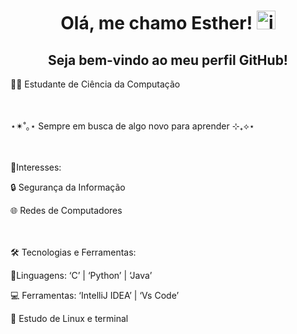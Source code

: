 <h1 align="center"> Olá, me chamo Esther! <img width="30" height="30" alt="image" src="https://github.com/user-attachments/assets/c5329067-28bd-42bd-8681-afc7d2d8b7e0" />
 </h1>
<h2 align="center"> Seja bem-vindo ao meu perfil GitHub! </h2>

👩‍💻 Estudante de Ciência da Computação

‎‎‎‎‎‎‎‎ㅤ

⋆✴︎˚｡⋆ Sempre em busca de algo novo para aprender ⊹₊⟡⋆

‎‎‎‎‎‎‎‎‎‎‎‎‎‎ㅤ

💭Interesses:

🔒 Segurança da Informação

🌐 Redes de Computadores

‎‎‎‎‎‎‎‎ㅤ

🛠️ Tecnologias e Ferramentas:

📝Linguagens: ‘C’ | ‘Python’ | ‘Java’

💻 Ferramentas: ‘IntelliJ IDEA’ | ‘Vs Code’

👾 Estudo de Linux e terminal
